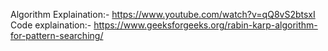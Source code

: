 Algorithm Explaination:- https://www.youtube.com/watch?v=qQ8vS2btsxI    
Code explaination:- https://www.geeksforgeeks.org/rabin-karp-algorithm-for-pattern-searching/